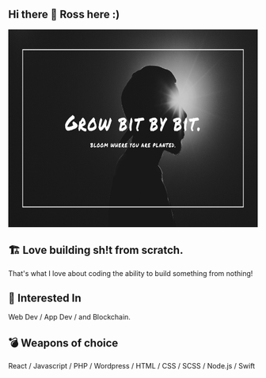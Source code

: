 ## Hi there 👋 Ross here :)

<img src="https://github.com/rmyordanov/rmyordanov/blob/main/rmyordanov%20github%20cover.png" height="400" width="100%"/>

## 🏗️ Love building sh!t from scratch. 
That's what I love about coding the ability to build something from nothing!

## 🤖 Interested In
Web Dev / App Dev / and Blockchain.

## 💣 Weapons of choice
React / Javascript / PHP / Wordpress / HTML / CSS / SCSS / Node.js / Swift </br>


